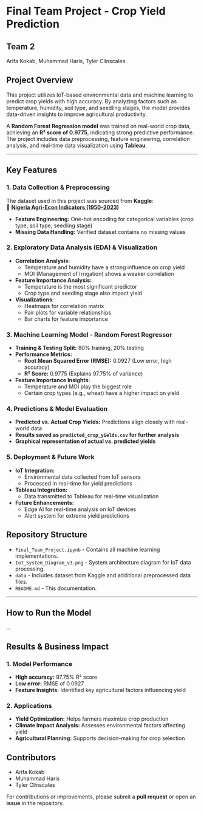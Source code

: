 # Final Team Project - Crop Yield Prediction  

## Team 2  
Arifa Kokab, Muhammad Haris, Tyler Clinscales  

## Project Overview  
This project utilizes IoT-based environmental data and machine learning to predict crop yields with high accuracy. By analyzing factors such as temperature, humidity, soil type, and seedling stages, the model provides data-driven insights to improve agricultural productivity.  

A **Random Forest Regression model** was trained on real-world crop data, achieving an **R² score of 0.9775**, indicating strong predictive performance. The project includes data preprocessing, feature engineering, correlation analysis, and real-time data visualization using **Tableau**.  

---

## Key Features  

### 1. Data Collection & Preprocessing  
The dataset used in this project was sourced from **Kaggle**:  
📂 **[Nigeria Agri-Econ Indicators (1950-2023)](https://www.kaggle.com/datasets/akinniyiakinwande/nigeria-agri-econ-indicators-1950-2023)**
- **Feature Engineering:** One-hot encoding for categorical variables (crop type, soil type, seedling stage)  
- **Missing Data Handling:** Verified dataset contains no missing values  

### 2. Exploratory Data Analysis (EDA) & Visualization  
- **Correlation Analysis:**  
  - Temperature and humidity have a strong influence on crop yield  
  - MOI (Management of Irrigation) shows a weaker correlation  
- **Feature Importance Analysis:**  
  - Temperature is the most significant predictor  
  - Crop type and seedling stage also impact yield  
- **Visualizations:**  
  - Heatmaps for correlation matrix  
  - Pair plots for variable relationships  
  - Bar charts for feature importance  

### 3. Machine Learning Model - Random Forest Regressor  
- **Training & Testing Split:** 80% training, 20% testing  
- **Performance Metrics:**  
  - **Root Mean Squared Error (RMSE):** 0.0927 (Low error, high accuracy)  
  - **R² Score:** 0.9775 (Explains 97.75% of variance)  
- **Feature Importance Insights:**  
  - Temperature and MOI play the biggest role  
  - Certain crop types (e.g., wheat) have a higher impact on yield  

### 4. Predictions & Model Evaluation  
- **Predicted vs. Actual Crop Yields:** Predictions align closely with real-world data  
- **Results saved as `predicted_crop_yields.csv` for further analysis**  
- **Graphical representation of actual vs. predicted yields**  

### 5. Deployment & Future Work  
- **IoT Integration:**  
  - Environmental data collected from IoT sensors  
  - Processed in real-time for yield predictions  
- **Tableau Integration:**  
  - Data transmitted to Tableau for real-time visualization  
- **Future Enhancements:**  
  - Edge AI for real-time analysis on IoT devices  
  - Alert system for extreme yield predictions

## Repository Structure  
- `Final_Team_Project.ipynb` - Contains all machine learning implementations.
- `IoT_System_Diagram_v3.png` - System architecture diagram for IoT data processing.
- `data` - Includes dataset from Kaggle and additional preprocessed data files.
- `README.md` - This documentation.

---

## How to Run the Model  
...

## Results & Business Impact  
### 1. Model Performance  
- **High accuracy:** 97.75% R² score  
- **Low error:** RMSE of 0.0927  
- **Feature Insights:** Identified key agricultural factors influencing yield  

### 2. Applications  
- **Yield Optimization:** Helps farmers maximize crop production  
- **Climate Impact Analysis:** Assesses environmental factors affecting yield  
- **Agricultural Planning:** Supports decision-making for crop selection 

## Contributors  
- Arifa Kokab  
- Muhammad Haris    
- Tyler Clinscales  

For contributions or improvements, please submit a **pull request** or open an **issue** in the repository.  
